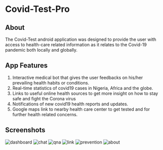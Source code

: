 # Covid-Test-Pro

## About
The Covid-Test android application was designed to provide the user with access to health-care related information as it relates to the Covid-19 pandemic both locally and globally.

## App Features
1. Interactive medical bot that gives the user feedbacks on his/her prevailing health habits or conditions.
2. Real-time statistics of covid19 cases in Nigeria, Africa and the globe.
3. Links to useful online health sources to get more insight on how to stay safe and fight the Corona virus
4. Notifications of new covid19 health reports and updates.
5. Google maps link to nearby health care center to get tested and for further health related concerns.

## Screenshots
![dashboard](https://user-images.githubusercontent.com/65837990/123647653-2e2a2880-d820-11eb-9790-b54ba40b2559.png)
![chat](https://user-images.githubusercontent.com/65837990/123647663-308c8280-d820-11eb-9a0c-da82d9ea903e.png)
![qna](https://user-images.githubusercontent.com/65837990/123647665-31251900-d820-11eb-80d4-7e8cb41cef05.png)
![link](https://user-images.githubusercontent.com/65837990/123647668-32564600-d820-11eb-91db-d4e13a169b2d.png)
![prevention](https://user-images.githubusercontent.com/65837990/123647673-32eedc80-d820-11eb-8a2e-f4d08cd1920d.png)
![about](https://user-images.githubusercontent.com/65837990/123647680-34200980-d820-11eb-8b1c-4bf3c3a6c0ce.png)
